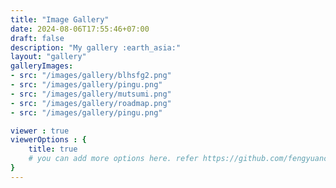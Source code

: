 ```yaml
---
title: "Image Gallery"
date: 2024-08-06T17:55:46+07:00
draft: false
description: "My gallery :earth_asia:"
layout: "gallery"
galleryImages:
- src: "/images/gallery/blhsfg2.png"
- src: "/images/gallery/pingu.png"
- src: "/images/gallery/mutsumi.png"
- src: "/images/gallery/roadmap.png"
- src: "/images/gallery/pingu.png"

viewer : true
viewerOptions : {
    title: true
    # you can add more options here. refer https://github.com/fengyuanchen/viewerjs?tab=readme-ov-file#options
}
---
```

